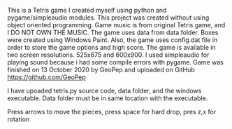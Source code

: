 This is a Tetris game I created myself using python and pygame/simpleaudio modules.
This project was created without using object oriented programming.
Game music is from original Tetris game, and I DO NOT OWN THE MUSIC.
The game uses data from data folder. Boxes were created using Windows Paint.
Also, the game uses config.dat file in order to store the game options and high score.
The game is available in two screen resolutions. 525x675 and 600x900.
I used simpleaudio for playing sound because i had some compile errors with pygame.
Game was finished on 13 October 2020 by GeoPep and uploaded on GitHub https://github.com/GeoPep

I have upoaded tetris.py source code, data folder, and the windows executable.
Data folder must be in same location with the executable.

Press arrows to move the pieces, press space for hard drop, pres z,x for rotation
